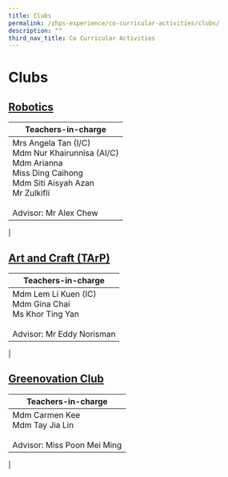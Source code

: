 ```yaml
---
title: Clubs
permalink: /zhps-experience/co-curricular-activities/clubs/
description: ""
third_nav_title: Co Curricular Activities
---
```

# Clubs

[Robotics](/clubs/robotics/)
--------

| Teachers-in-charge |
|---|
| Mrs Angela Tan (I/C)<br>Mdm Nur Khairunnisa (AI/C)<br>Mdm Arianna<br>Miss Ding Caihong<br>Mdm Siti Aisyah Azan<br>Mr Zulkifli<br><br>Advisor: Mr Alex Chew |
|

[Art and Craft (TArP)](/clubs/tarp/)
--------------------

| Teachers-in-charge |
|---|
| Mdm Lem Li Kuen (IC)<br>Mdm Gina Chai<br>Ms Khor Ting Yan<br><br>Advisor: Mr Eddy Norisman |
|

[Greenovation Club](/clubs/greenovation-club/)
--------------------

| Teachers-in-charge |
|---|
| Mdm Carmen Kee<br>Mdm Tay Jia Lin<br><br>Advisor: Miss Poon Mei Ming |
|